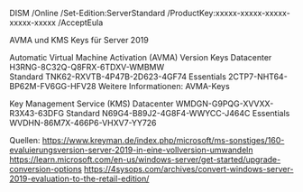 DISM /Online /Set-Edition:ServerStandard /ProductKey:xxxxx-xxxxx-xxxxx-xxxxx-xxxxx /AcceptEula

AVMA und KMS Keys für Server 2019
 

  Automatic Virtual Machine Activation (AVMA)
 Version  	 Keys
 Datacenter  	 H3RNG-8C32Q-Q8FRX-6TDXV-WMBMW  
 Standard 	 TNK62-RXVTB-4P47B-2D623-4GF74
 Essentials 	 2CTP7-NHT64-BP62M-FV6GG-HFV28
 Weitere Informationen: AVMA-Keys
 
  Key Management Service (KMS)
 Datacenter 	 WMDGN-G9PQG-XVVXX-R3X43-63DFG
 Standard 	 N69G4-B89J2-4G8F4-WWYCC-J464C
 Essentials 	 WVDHN-86M7X-466P6-VHXV7-YY726

Quellen:
https://www.kreyman.de/index.php/microsoft/ms-sonstiges/160-evaluierungsversion-server-2019-in-eine-vollversion-umwandeln
https://learn.microsoft.com/en-us/windows-server/get-started/upgrade-conversion-options
https://4sysops.com/archives/convert-windows-server-2019-evaluation-to-the-retail-edition/
